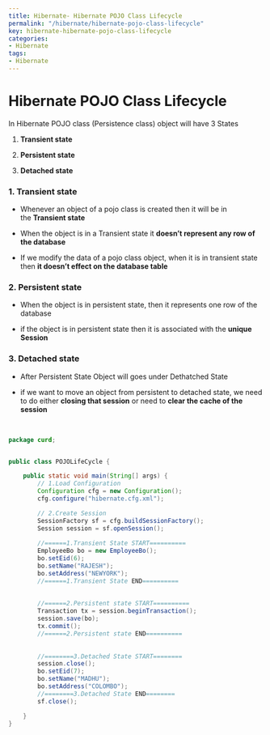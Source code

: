```yaml
---
title: Hibernate- Hibernate POJO Class Lifecycle
permalink: "/hibernate/hibernate-pojo-class-lifecycle"
key: hibernate-hibernate-pojo-class-lifecycle
categories:
- Hibernate
tags:
- Hibernate
---
```


Hibernate POJO Class Lifecycle
=================================

In Hibernate POJO class (Persistence class) object will have 3 States

1.  **Transient state**

2.  **Persistent state**

3.  **Detached state**

### 1. Transient state

-   Whenever an object of a pojo class is created then it will be in
    the **Transient state**

-   When the object is in a Transient state it **doesn’t represent any row of
    the database**

-   If we modify the data of a pojo class object, when it is in transient state
    then **it doesn’t effect on the database table**

### 2. Persistent state

-   When the object is in persistent state, then it represents one row of the
    database

-   if the object is in persistent state then it is associated with the **unique
    Session**

### 3. Detached state

-   After Persistent State Object will goes under Dethatched State

-   if we want to move an object from persistent to detached state, we need to
    do either **closing that session** or need to **clear the cache of the
    session**


<br>

```java
package curd;


public class POJOLifeCycle {

	public static void main(String[] args) {
		// 1.Load Configuration
		Configuration cfg = new Configuration();
		cfg.configure("hibernate.cfg.xml");

		// 2.Create Session
		SessionFactory sf = cfg.buildSessionFactory();
		Session session = sf.openSession();
		
		//======1.Transient State START==========
		EmployeeBo bo = new EmployeeBo();
		bo.setEid(6);
		bo.setName("RAJESH");
		bo.setAddress("NEWYORK");
		//======1.Transient State END==========
		
		
		//======2.Persistent state START==========
		Transaction tx = session.beginTransaction();
		session.save(bo);
		tx.commit();		
		//======2.Persistent state END==========
		
		
		//========3.Detached State START========		 
		session.close();
		bo.setEid(7);
		bo.setName("MADHU");
		bo.setAddress("COLOMBO");
		//========3.Detached State END========	
		sf.close();

	}
}
```
